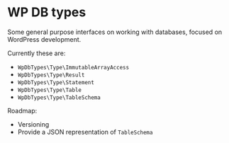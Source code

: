 # WP DB types

Some general purpose interfaces on working with databases, focused on WordPress development.

Currently these are:

 * `WpDbTypes\Type\ImmutableArrayAccess`
 * `WpDbTypes\Type\Result`
 * `WpDbTypes\Type\Statement`
 * `WpDbTypes\Type\Table`
 * `WpDbTypes\Type\TableSchema`
 
Roadmap:

 * Versioning 
 * Provide a JSON representation of `TableSchema`